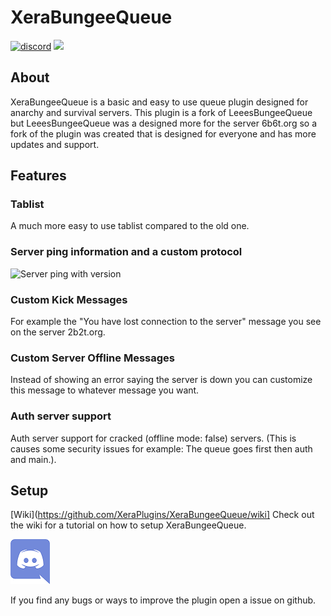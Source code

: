 # XeraBungeeQueue
[![discord](https://discord.com/api/guilds/683053832694923319/embed.png)](https://discord.gg/WWm35Tc) [![](https://img.shields.io/badge/contributions-welcome-brightgreen)](https://github.com/XeraPlugins/XeraBungeeQueue)

## About
XeraBungeeQueue is a basic and easy to use queue plugin designed for anarchy and survival servers. This plugin is a fork of LeeesBungeeQueue but LeeesBungeeQueue was a designed more for the server 6b6t.org so a fork of the plugin was created that is designed for everyone and has more updates and support.

## Features
### Tablist 
A much more easy to use tablist compared to the old one.

### Server ping information and a custom protocol
![Server ping with version](https://cdn.discordapp.com/attachments/722198099132678148/751842799682453606/unknown.png)

### Custom Kick Messages
For example the "You have lost connection to the server" message you see on the server 2b2t.org.

### Custom Server Offline Messages 
Instead of showing an error saying the server is down you can customize this message to whatever message you want.

### Auth server support
Auth server support for cracked (offline mode: false) servers. (This is causes some security issues for example: The queue goes first then auth and main.).

## Setup 
[Wiki](https://github.com/XeraPlugins/XeraBungeeQueue/wiki]
Check out the wiki for a tutorial on how to setup XeraBungeeQueue.

[![Xera Discord](https://github.com/AlexProgrammerDE/AlexProgrammerDE.github.io/raw/master/discord.png)](https://discord.gg/KgrrEQr)

If you find any bugs or ways to improve the plugin open a issue on github.
